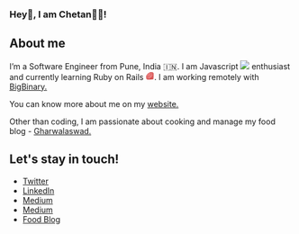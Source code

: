 ### Hey👋, I am Chetan👩‍💻!

## About me
<p>I’m a Software Engineer from Pune, India 🇮🇳. I am Javascript <img src="https://upload.wikimedia.org/wikipedia/commons/thumb/6/6a/JavaScript-logo.png/480px-JavaScript-logo.png" height="15px">  enthusiast and currently learning Ruby on Rails <img src="ruby.png" height="15px">.
I am working remotely with <a href="https://www.bigbinary.com/">BigBinary.</a></p>
<p>You can know more about me on my <a href="https://chetangawai.com" target="_blank"> website. </a></p>

<p>
Other than coding, I am passionate about cooking and manage my food blog - <a href="https://www.gharwalaswad.com/">Gharwalaswad.</a>
</p>

## Let's stay in touch!
* [Twitter](https://twitter.com/ChetanGawai1)
* [LinkedIn](https://www.linkedin.com/in/chetan-gawai-66a12a17/)
* [Medium](https://medium.com/@chetansgawai)
* [Medium](https://dev.to/chetangawai)
* [Food Blog](https://www.gharwalaswad.com/)
